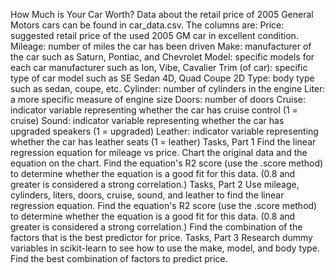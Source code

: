 How Much is Your Car Worth?
Data about the retail price of 2005 General Motors cars can be found in car_data.csv.
The columns are:
Price: suggested retail price of the used 2005 GM car in excellent condition.
Mileage: number of miles the car has been driven
Make: manufacturer of the car such as Saturn, Pontiac, and Chevrolet
Model: specific models for each car manufacturer such as Ion, Vibe, Cavalier
Trim (of car): specific type of car model such as SE Sedan 4D, Quad Coupe 2D
Type: body type such as sedan, coupe, etc.
Cylinder: number of cylinders in the engine
Liter: a more specific measure of engine size
Doors: number of doors
Cruise: indicator variable representing whether the car has cruise control (1 = cruise)
Sound: indicator variable representing whether the car has upgraded speakers (1 = upgraded)
Leather: indicator variable representing whether the car has leather seats (1 = leather)
Tasks, Part 1
Find the linear regression equation for mileage vs price.
Chart the original data and the equation on the chart.
Find the equation's R2 score (use the .score method) to determine whether the equation is a good fit for this data. (0.8 and greater is considered a strong correlation.)
Tasks, Part 2
Use mileage, cylinders, liters, doors, cruise, sound, and leather to find the linear regression equation.
Find the equation's R2 score (use the .score method) to determine whether the equation is a good fit for this data. (0.8 and greater is considered a strong correlation.)
Find the combination of the factors that is the best predictor for price.
Tasks, Part 3
Research dummy variables in scikit-learn to see how to use the make, model, and body type.
Find the best combination of factors to predict price.
